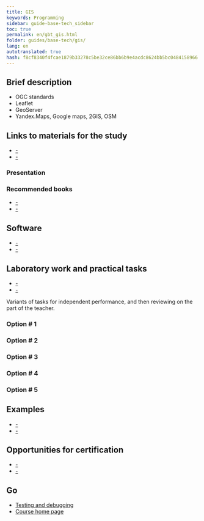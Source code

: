 ```yaml
--- 
title: GIS 
keywords: Programming 
sidebar: guide-base-tech_sidebar 
toc: true 
permalink: en/gbt_gis.html 
folder: guides/base-tech/gis/ 
lang: en 
autotranslated: true 
hash: f8cf8340f4fcae1879b33278c5be32ce86bb6b9e4acdc8624bb5bc0484158966 
--- 
```


## Brief description 
* OGC standards 
* Leaflet 
* GeoServer 
* Yandex.Maps, Google maps, 2GIS, OSM 

## Links to materials for the study 

* [-]() 
* [-]() 

### Presentation 

### Recommended books 

* [-]() 
* [-]() 

## Software 

* [-]() 
* [-]() 

## Laboratory work and practical tasks 

* [-]() 
* [-]() 

Variants of tasks for independent performance, and then reviewing on the part of the teacher. 

### Option # 1 

### Option # 2 

### Option # 3 

### Option # 4 

### Option # 5 

## Examples 

* [-]() 
* [-]() 

## Opportunities for certification 

* [-]() 
* [-]() 

## Go 

* [Testing and debugging](gbt_testing.html) 
* [Course home page](gbt_landing-page.html)


